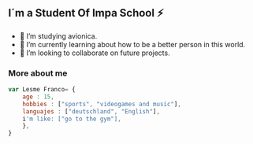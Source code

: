 ## I´m a Student Of Impa School ⚡

- 🔭 I’m studying avionica.
- 🌱 I’m currently learning about how to be a better person in this world.
- 👯 I’m looking to collaborate on future projects.
### More about me 

```javascript
var Lesme Franco= {
    age : 15,
    hobbies : ["sports", "videogames and music"],
    languajes : ["deutschland", "English"],
    i'm like: ["go to the gym"],
    },
}
```
